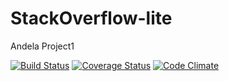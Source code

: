 # StackOverflow-lite
Andela Project1

[![Build Status](https://travis-ci.org/mozzy11/StackOverflow-lite.png)](https://https://travis-ci.org/mozzy11/StackOverflow-lite)
[![Coverage Status](https://coveralls.io/repos/github/mozzy11/StackOverflow-lite/badge.svg?branch=develope)](https://coveralls.io/github/mozzy11/StackOverflow-lite?branch=develope)
[![Code Climate](https://codeclimate.com/github/codeclimate/codeclimate/badges/gpa.svg)](https://codeclimate.com/github/mozzy11/StackOverflow-lite)


